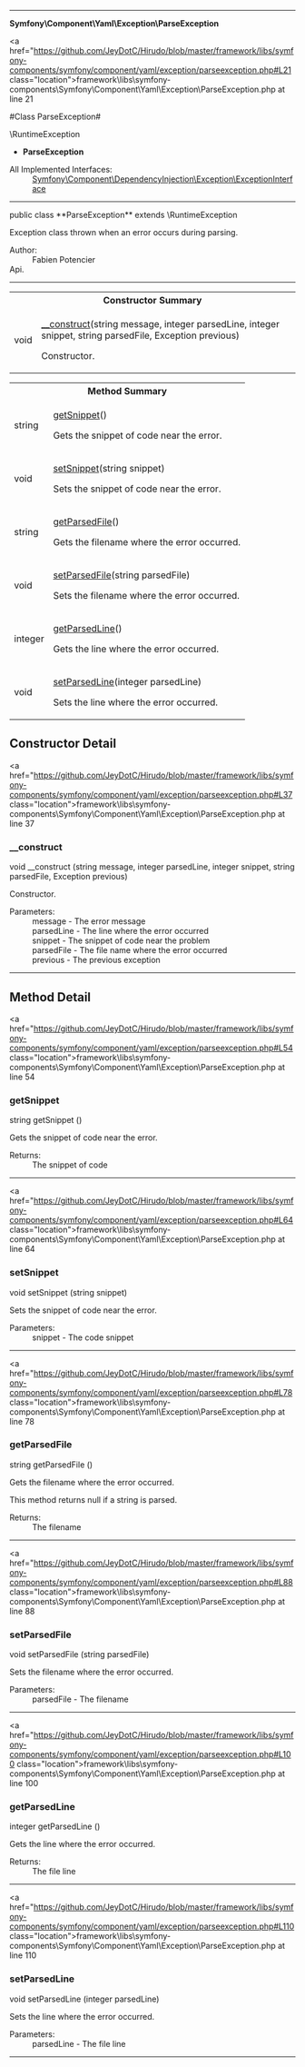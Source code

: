 
- - -

**Symfony\Component\Yaml\Exception\ParseException**


<a href="https://github.com/JeyDotC/Hirudo/blob/master/framework/libs/symfony-components/symfony/component/yaml/exception/parseexception.php#L21 class="location">framework\libs\symfony-components\Symfony\Component\Yaml\Exception\ParseException.php at line 21</a>

#Class ParseException#

\RuntimeException
* **ParseException**


<dl>
<dt>All Implemented Interfaces:</dt>
<dd><a href="https://github.com/JeyDotC/Hirudo-docs/blob/master/symfony/component/dependencyinjection/exception/exceptioninterface.html">Symfony\Component\DependencyInjection\Exception\ExceptionInterface</a> </dd>
</dl>



- - -

<p class="signature">public  class **ParseException**
extends \RuntimeException

</p>

<div class="comment" id="overview_description"><p>Exception class thrown when an error occurs during parsing.</p></div>

<dl>
<dt>Author:</dt>
<dd>Fabien Potencier <fabien@symfony.com></dd>
<dt>Api.</dt>
</dl>


- - -

<table id="summary_constructor">
<tr><th colspan="2">Constructor Summary</th></tr>
<tr>
<td><span class='k'></span> <span class='nx'>void</span></td>
<td class="description"><p class="name"><a href="#__construct">__construct</a>(string message, integer parsedLine, integer snippet, string parsedFile, Exception previous)</p><p class="description">Constructor.</p></td>
</tr>
</table>

<table id="summary_method">
<tr><th colspan="2">Method Summary</th></tr>
<tr>
<td><span class='k'></span> <span class='nx'>string</span></td>
<td class="description"><p class="name"><a href="#getsnippet">getSnippet</a>()</p><p class="description">Gets the snippet of code near the error.</p></td>
</tr>
<tr>
<td><span class='k'></span> <span class='nx'>void</span></td>
<td class="description"><p class="name"><a href="#setsnippet">setSnippet</a>(string snippet)</p><p class="description">Sets the snippet of code near the error.</p></td>
</tr>
<tr>
<td><span class='k'></span> <span class='nx'>string</span></td>
<td class="description"><p class="name"><a href="#getparsedfile">getParsedFile</a>()</p><p class="description">Gets the filename where the error occurred.
</p></td>
</tr>
<tr>
<td><span class='k'></span> <span class='nx'>void</span></td>
<td class="description"><p class="name"><a href="#setparsedfile">setParsedFile</a>(string parsedFile)</p><p class="description">Sets the filename where the error occurred.</p></td>
</tr>
<tr>
<td><span class='k'></span> <span class='nx'>integer</span></td>
<td class="description"><p class="name"><a href="#getparsedline">getParsedLine</a>()</p><p class="description">Gets the line where the error occurred.</p></td>
</tr>
<tr>
<td><span class='k'></span> <span class='nx'>void</span></td>
<td class="description"><p class="name"><a href="#setparsedline">setParsedLine</a>(integer parsedLine)</p><p class="description">Sets the line where the error occurred.</p></td>
</tr>
</table>

<h2 id="detail_method">Constructor Detail</h2>

<a href="https://github.com/JeyDotC/Hirudo/blob/master/framework/libs/symfony-components/symfony/component/yaml/exception/parseexception.php#L37 class="location">framework\libs\symfony-components\Symfony\Component\Yaml\Exception\ParseException.php at line 37</a>

<h3 id="__construct">__construct</h3>
<span class='k'></span> <span class='nx'>void</span> <span class='nf'>__construct</span> (string message, integer parsedLine, integer snippet, string parsedFile, Exception previous)

<div class="details">
<p>Constructor.</p><dl>
<dt>Parameters:</dt>
<dd>message - The error message</dd>
<dd>parsedLine - The line where the error occurred</dd>
<dd>snippet - The snippet of code near the problem</dd>
<dd>parsedFile - The file name where the error occurred</dd>
<dd>previous - The previous exception</dd>
</dl>
</div>

- - -

<h2 id="detail_method">Method Detail</h2>

<a href="https://github.com/JeyDotC/Hirudo/blob/master/framework/libs/symfony-components/symfony/component/yaml/exception/parseexception.php#L54 class="location">framework\libs\symfony-components\Symfony\Component\Yaml\Exception\ParseException.php at line 54</a>

<h3 id="getSnippet()">getSnippet</h3>
<span class='k'></span> <span class='nx'>string</span> <span class='nf'>getSnippet</span> ()

<div class="details">
<p>Gets the snippet of code near the error.</p><dl>
<dt>Returns:</dt>
<dd>The snippet of code</dd>
</dl>
</div>

- - -


<a href="https://github.com/JeyDotC/Hirudo/blob/master/framework/libs/symfony-components/symfony/component/yaml/exception/parseexception.php#L64 class="location">framework\libs\symfony-components\Symfony\Component\Yaml\Exception\ParseException.php at line 64</a>

<h3 id="setSnippet()">setSnippet</h3>
<span class='k'></span> <span class='nx'>void</span> <span class='nf'>setSnippet</span> (string snippet)

<div class="details">
<p>Sets the snippet of code near the error.</p><dl>
<dt>Parameters:</dt>
<dd>snippet - The code snippet</dd>
</dl>
</div>

- - -


<a href="https://github.com/JeyDotC/Hirudo/blob/master/framework/libs/symfony-components/symfony/component/yaml/exception/parseexception.php#L78 class="location">framework\libs\symfony-components\Symfony\Component\Yaml\Exception\ParseException.php at line 78</a>

<h3 id="getParsedFile()">getParsedFile</h3>
<span class='k'></span> <span class='nx'>string</span> <span class='nf'>getParsedFile</span> ()

<div class="details">
<p>Gets the filename where the error occurred.</p><p>This method returns null if a string is parsed.</p><dl>
<dt>Returns:</dt>
<dd>The filename</dd>
</dl>
</div>

- - -


<a href="https://github.com/JeyDotC/Hirudo/blob/master/framework/libs/symfony-components/symfony/component/yaml/exception/parseexception.php#L88 class="location">framework\libs\symfony-components\Symfony\Component\Yaml\Exception\ParseException.php at line 88</a>

<h3 id="setParsedFile()">setParsedFile</h3>
<span class='k'></span> <span class='nx'>void</span> <span class='nf'>setParsedFile</span> (string parsedFile)

<div class="details">
<p>Sets the filename where the error occurred.</p><dl>
<dt>Parameters:</dt>
<dd>parsedFile - The filename</dd>
</dl>
</div>

- - -


<a href="https://github.com/JeyDotC/Hirudo/blob/master/framework/libs/symfony-components/symfony/component/yaml/exception/parseexception.php#L100 class="location">framework\libs\symfony-components\Symfony\Component\Yaml\Exception\ParseException.php at line 100</a>

<h3 id="getParsedLine()">getParsedLine</h3>
<span class='k'></span> <span class='nx'>integer</span> <span class='nf'>getParsedLine</span> ()

<div class="details">
<p>Gets the line where the error occurred.</p><dl>
<dt>Returns:</dt>
<dd>The file line</dd>
</dl>
</div>

- - -


<a href="https://github.com/JeyDotC/Hirudo/blob/master/framework/libs/symfony-components/symfony/component/yaml/exception/parseexception.php#L110 class="location">framework\libs\symfony-components\Symfony\Component\Yaml\Exception\ParseException.php at line 110</a>

<h3 id="setParsedLine()">setParsedLine</h3>
<span class='k'></span> <span class='nx'>void</span> <span class='nf'>setParsedLine</span> (integer parsedLine)

<div class="details">
<p>Sets the line where the error occurred.</p><dl>
<dt>Parameters:</dt>
<dd>parsedLine - The file line</dd>
</dl>
</div>

- - -

